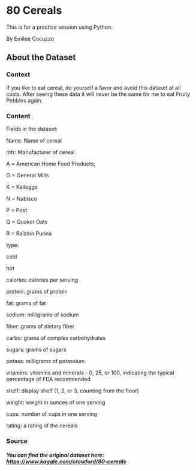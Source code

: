 # 80 Cereals

This is for a practice session using Python. 

By Emilee Cocuzzo

## About the Dataset

### Context
If you like to eat cereal, do yourself a favor and avoid this dataset at all costs. After seeing these data it will never be the same for me to eat Fruity Pebbles again.

### Content
Fields in the dataset:

Name: Name of cereal

mfr: Manufacturer of cereal

A = American Home Food Products;

G = General Mills

K = Kelloggs

N = Nabisco

P = Post

Q = Quaker Oats

R = Ralston Purina

type:

cold

hot

calories: calories per serving

protein: grams of protein

fat: grams of fat

sodium: milligrams of sodium

fiber: grams of dietary fiber

carbo: grams of complex carbohydrates

sugars: grams of sugars

potass: milligrams of potassium

vitamins: vitamins and minerals - 0, 25, or 100, indicating the typical percentage of FDA recommended

shelf: display shelf (1, 2, or 3, counting from the floor)

weight: weight in ounces of one serving

cups: number of cups in one serving

rating: a rating of the cereals

### Source
##### You can find the original dataset here: https://www.kaggle.com/crawford/80-cereals
